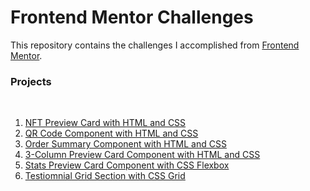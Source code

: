 # Frontend Mentor Challenges
<p>This repository contains the challenges I accomplished from <a href="https://www.frontendmentor.io/home">Frontend Mentor</a>.<p>

### Projects
<br>

<ol>
 <li><a href="https://sclauguico.github.io/nft-preview-card/">NFT Preview Card with HTML and CSS</a>
 <li><a href="https://sclauguico.github.io/qr-code-component/">QR Code Component with HTML and CSS</a>
 <li><a href="https://sclauguico.github.io/order-summary-component/">Order Summary Component with HTML and CSS</a>
 <li><a href="https://sclauguico.github.io/3-column-preview-card/">3-Column Preview Card Component with HTML and CSS</a>
 <li><a href="https://sclauguico.github.io/stats-preview-card/">Stats Preview Card Component with CSS Flexbox</a>
 <li><a href="https://sclauguico.github.io/testimonial-grid-section/">Testiomnial Grid Section with CSS Grid</a>
  
</ol>
